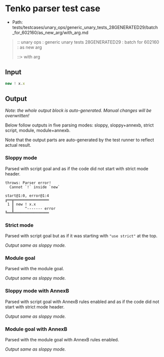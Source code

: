 # Tenko parser test case

- Path: tests/testcases/unary_ops/generic_unary_tests_28GENERATED29/batch_for_602160/as_new_arg/with_arg.md

> :: unary ops : generic unary tests 28GENERATED29 : batch for 602160 : as new arg
>
> ::> with arg

## Input

`````js
new ! x.x
`````

## Output

_Note: the whole output block is auto-generated. Manual changes will be overwritten!_

Below follow outputs in five parsing modes: sloppy, sloppy+annexb, strict script, module, module+annexb.

Note that the output parts are auto-generated by the test runner to reflect actual result.

### Sloppy mode

Parsed with script goal and as if the code did not start with strict mode header.

`````
throws: Parser error!
  Cannot `!` inside `new`

start@1:0, error@1:4
╔══╦════════════════
 1 ║ new ! x.x
   ║     ^------- error
╚══╩════════════════

`````

### Strict mode

Parsed with script goal but as if it was starting with `"use strict"` at the top.

_Output same as sloppy mode._

### Module goal

Parsed with the module goal.

_Output same as sloppy mode._

### Sloppy mode with AnnexB

Parsed with script goal with AnnexB rules enabled and as if the code did not start with strict mode header.

_Output same as sloppy mode._

### Module goal with AnnexB

Parsed with the module goal with AnnexB rules enabled.

_Output same as sloppy mode._
